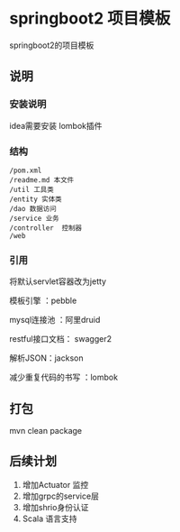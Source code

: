 # springboot2 项目模板
springboot2的项目模板
## 说明

### 安装说明
idea需要安装 lombok插件

### 结构
```
/pom.xml
/readme.md 本文件
/util 工具类
/entity 实体类
/dao 数据访问
/service 业务
/controller  控制器
/web
```
### 引用
将默认servlet容器改为jetty

模板引擎 ：pebble

mysql连接池 ：阿里druid

restful接口文档： swagger2

解析JSON：jackson

减少重复代码的书写 ：lombok

## 打包
mvn clean package

## 后续计划
1. 增加Actuator 监控 
1. 增加grpc的service层
1. 增加shrio身份认证
1. Scala 语言支持